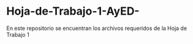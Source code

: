 # Hoja-de-Trabajo-1-AyED-
En este repositorio se encuentran los archivos requeridos de la Hoja de Trabajo 1 
